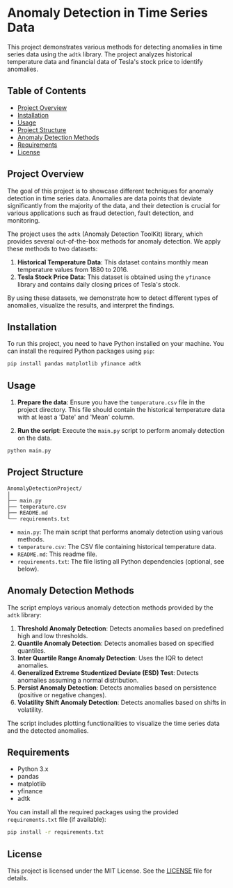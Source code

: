 # Anomaly Detection in Time Series Data

This project demonstrates various methods for detecting anomalies in time series data using the `adtk` library. The project analyzes historical temperature data and financial data of Tesla's stock price to identify anomalies.

## Table of Contents

- [Project Overview](#project-overview)
- [Installation](#installation)
- [Usage](#usage)
- [Project Structure](#project-structure)
- [Anomaly Detection Methods](#anomaly-detection-methods)
- [Requirements](#requirements)
- [License](#license)

## Project Overview

The goal of this project is to showcase different techniques for anomaly detection in time series data. Anomalies are data points that deviate significantly from the majority of the data, and their detection is crucial for various applications such as fraud detection, fault detection, and monitoring.

The project uses the `adtk` (Anomaly Detection ToolKit) library, which provides several out-of-the-box methods for anomaly detection. We apply these methods to two datasets:
1. **Historical Temperature Data**: This dataset contains monthly mean temperature values from 1880 to 2016.
2. **Tesla Stock Price Data**: This dataset is obtained using the `yfinance` library and contains daily closing prices of Tesla's stock.

By using these datasets, we demonstrate how to detect different types of anomalies, visualize the results, and interpret the findings.

## Installation

To run this project, you need to have Python installed on your machine. You can install the required Python packages using `pip`:

```bash
pip install pandas matplotlib yfinance adtk
```

## Usage

1. **Prepare the data**: Ensure you have the `temperature.csv` file in the project directory. This file should contain the historical temperature data with at least a 'Date' and 'Mean' column.

2. **Run the script**: Execute the `main.py` script to perform anomaly detection on the data.

```bash
python main.py
```

## Project Structure

```
AnomalyDetectionProject/
│
├── main.py
├── temperature.csv
├── README.md
└── requirements.txt
```

- `main.py`: The main script that performs anomaly detection using various methods.
- `temperature.csv`: The CSV file containing historical temperature data.
- `README.md`: This readme file.
- `requirements.txt`: The file listing all Python dependencies (optional, see below).

## Anomaly Detection Methods

The script employs various anomaly detection methods provided by the `adtk` library:

1. **Threshold Anomaly Detection**: Detects anomalies based on predefined high and low thresholds.
2. **Quantile Anomaly Detection**: Detects anomalies based on specified quantiles.
3. **Inter Quartile Range Anomaly Detection**: Uses the IQR to detect anomalies.
4. **Generalized Extreme Studentized Deviate (ESD) Test**: Detects anomalies assuming a normal distribution.
5. **Persist Anomaly Detection**: Detects anomalies based on persistence (positive or negative changes).
6. **Volatility Shift Anomaly Detection**: Detects anomalies based on shifts in volatility.

The script includes plotting functionalities to visualize the time series data and the detected anomalies.

## Requirements

- Python 3.x
- pandas
- matplotlib
- yfinance
- adtk

You can install all the required packages using the provided `requirements.txt` file (if available):

```bash
pip install -r requirements.txt
```

## License

This project is licensed under the MIT License. See the [LICENSE](LICENSE) file for details.
```

